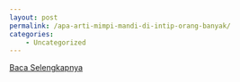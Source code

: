 ```yaml
---
layout: post
permalink: /apa-arti-mimpi-mandi-di-intip-orang-banyak/
categories:
    - Uncategorized
---
```


[Baca Selengkapnya](/04)